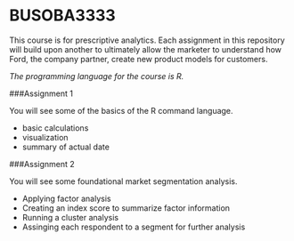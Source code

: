 # BUSOBA3333

This course is for prescriptive analytics.  Each assignment in this repository will build upon another to ultimately allow the marketer to understand how Ford, the company partner, create new product models for customers.

*The programming language for the course is R.*

###Assignment 1

You will see some of the basics of the R command language. 
- basic calculations
- visualization
- summary of actual date

###Assignment 2

You will see some foundational market segmentation analysis.
- Applying factor analysis
- Creating an index score to summarize factor information
- Running a cluster analysis
- Assinging each respondent to a segment for further analysis